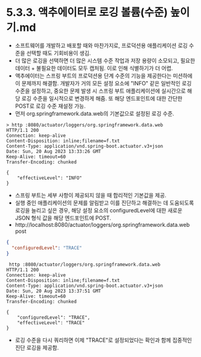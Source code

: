 # 5.3.3. 액추에이터로 로깅 볼륨(수준) 높이기.md
- 소프트웨어를 개발하고 배포할 때와 마찬가지로, 프로덕션용 애플리케이션 로깅 수준을 선택할 때도 기회비용이 생김.
- 더 많은 로깅을 선택하면 더 많은 시스템 수준 작업과 저장 용량이 소모되고, 필요한 데이터 + 불필요한 데이터도 모두 캡처됨. 이로 인해 식별하기가 더 어렵.
- 액추에이터는 스프링 부트의 프로덕션용 단계 수준의 기능을 제공한다는 미션하에 이 문제까지 해결함. 개발자가 거의 모든 설정 요소에 "INFO" 같은 일반적인 로깅 수준을 설정하고, 중요한 문제 발생 시 스프링 부트 애플리케이션에
실시간으로 해당 로깅 수준을 일시적으로 변경하게 해줌. 또 해당 엔드포인트에 대한 간단한 POST로 로깅 수준 재설정 가능.
- 먼저 org.springframework.data.web의 기본값으로 설정된 로깅 수준.
```text
> http :8080/actuator/loggers/org.springframework.data.web
HTTP/1.1 200 
Connection: keep-alive
Content-Disposition: inline;filename=f.txt
Content-Type: application/vnd.spring-boot.actuator.v3+json
Date: Sun, 20 Aug 2023 13:33:26 GMT
Keep-Alive: timeout=60
Transfer-Encoding: chunked

{
    "effectiveLevel": "INFO"
}
```
- 스프링 부트는 세부 사항이 제공되지 않을 때 합리적인 기본값을 제공.
- 실행 중인 애플리케이션의 문제를 알림받고 이를 진단하고 해결하는 데 도움되도록 로깅을 늘리고 싶은 경우, 해당 설정 요소의 configuredLevel에 대한 새로운 JSON 형식 값을 해당 엔드포인트에 POST.
- http://localhost:8080/actuator/loggers/org.springframework.data.web post
```json
{
  "configuredLevel": "TRACE"
}
```
```text
 http :8080/actuator/loggers/org.springframework.data.web
HTTP/1.1 200 
Connection: keep-alive
Content-Disposition: inline;filename=f.txt
Content-Type: application/vnd.spring-boot.actuator.v3+json
Date: Sun, 20 Aug 2023 13:37:51 GMT
Keep-Alive: timeout=60
Transfer-Encoding: chunked

{
    "configuredLevel": "TRACE",
    "effectiveLevel": "TRACE"
}
```
- 로깅 수준을 다시 쿼리하면 이제 "TRACE"로 설정되었다는 확인과 함께 집중적인 진단 로깅을 제공함.

